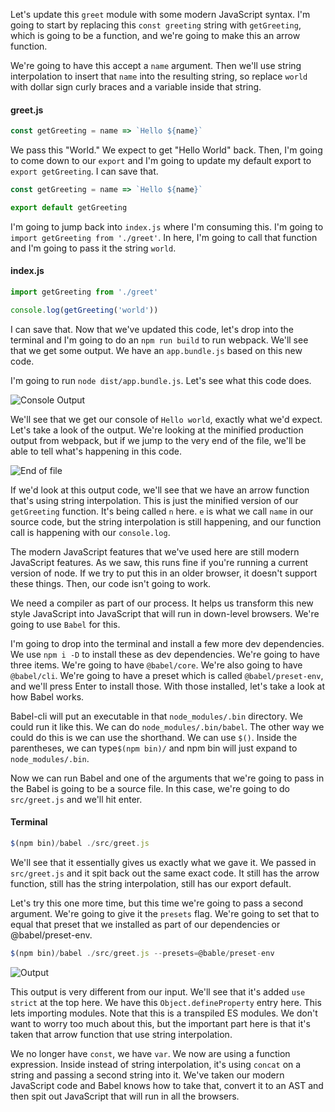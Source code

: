 Let's update this `greet` module with some modern JavaScript syntax. I'm going to start by replacing this `const greeting` string with `getGreeting`, which is going to be a function, and we're going to make this an arrow function.

We're going to have this accept a `name` argument. Then we'll use string interpolation to insert that `name` into the resulting string, so replace `world` with dollar sign curly braces and a variable inside that string.

#### greet.js
```javascript
const getGreeting = name => `Hello ${name}`
```

We pass this "World." We expect to get "Hello World" back. Then, I'm going to come down to our `export` and I'm going to update my default export to `export getGreeting`. I can save that.

```javascript
const getGreeting = name => `Hello ${name}`

export default getGreeting
```

I'm going to jump back into `index.js` where I'm consuming this. I'm going to `import getGreeting from './greet'`. In here, I'm going to call that function and I'm going to pass it the string `world`.

#### index.js
```javascript
import getGreeting from './greet'

console.log(getGreeting('world'))
```

I can save that. Now that we've updated this code, let's drop into the terminal and I'm going to do an `npm run build` to run webpack. We'll see that we get some output. We have an `app.bundle.js` based on this new code.

I'm going to run `node dist/app.bundle.js`. Let's see what this code does. 

![Console Output](https://res.cloudinary.com/dg3gyk0gu/image/upload/v1543947674/transcript-images/babel-transform-modern-javascript-features-with-babel-console-output.png)

We'll see that we get our console of `Hello world`, exactly what we'd expect. Let's take a look of the output. We're looking at the minified production output from webpack, but if we jump to the very end of the file, we'll be able to tell what's happening in this code.

![End of file](https://res.cloudinary.com/dg3gyk0gu/image/upload/v1543947675/transcript-images/babel-transform-modern-javascript-features-with-babel-end-of-file.png)

If we'd look at this output code, we'll see that we have an arrow function that's using string interpolation. This is just the minified version of our `getGreeting` function. It's being called `n` here. `e` is what we call `name` in our source code, but the string interpolation is still happening, and our function call is happening with our `console.log`.

The modern JavaScript features that we've used here are still modern JavaScript features. As we saw, this runs fine if you're running a current version of node. If we try to put this in an older browser, it doesn't support these things. Then, our code isn't going to work.

We need a compiler as part of our process. It helps us transform this new style JavaScript into JavaScript that will run in down-level browsers. We're going to use `Babel` for this.

I'm going to drop into the terminal and install a few more dev dependencies. We use `npm i -D` to install these as dev dependencies. We're going to have three items. We're going to have `@babel/core`. We're also going to have `@babel/cli`. We're going to have a preset which is called `@babel/preset-env`, and we'll press Enter to install those. With those installed, let's take a look at how Babel works.

Babel-cli will put an executable in that `node_modules/.bin` directory. We could run it like this. We can do `node_modules/.bin/babel`. The other way we could do this is we can use the shorthand. We can use `$()`. Inside the parentheses, we can type`$(npm bin)/` and npm bin will just expand to `node_modules/.bin`.

Now we can run Babel and one of the arguments that we're going to pass in the Babel is going to be a source file. In this case, we're going to do `src/greet.js` and we'll hit enter.

#### Terminal
```javascript
$(npm bin)/babel ./src/greet.js
```

We'll see that it essentially gives us exactly what we gave it. We passed in `src/greet.js` and it spit back out the same exact code. It still has the arrow function, still has the string interpolation, still has our export default.

Let's try this one more time, but this time we're going to pass a second argument. We're going to give it the `presets` flag. We're going to set that to equal that preset that we installed as part of our dependencies or @babel/preset-env.

```javascript
$(npm bin)/babel ./src/greet.js --presets=@bable/preset-env
```

![Output](https://res.cloudinary.com/dg3gyk0gu/image/upload/v1543947674/transcript-images/babel-transform-modern-javascript-features-with-babel-console-output.png)

This output is very different from our input. We'll see that it's added `use strict` at the top here. We have this `Object.defineProperty` entry here. This lets importing modules. Note that this is a transpiled ES modules. We don't want to worry too much about this, but the important part here is that it's taken that arrow function that use string interpolation.

We no longer have `const`, we have `var`. We now are using a function expression. Inside instead of string interpolation, it's using `concat` on a string and passing a second string into it. We've taken our modern JavaScript code and Babel knows how to take that, convert it to an AST and then spit out JavaScript that will run in all the browsers.

